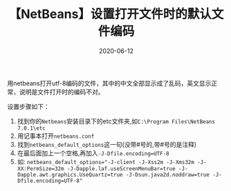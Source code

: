 ﻿---
layout: post
title: 【NetBeans】设置打开文件时的默认文件编码
date: '2020-06-12'
categories: 后端
---

用netbeans打开utf-8编码的文件，其中的中文全部显示成了乱码，英文显示正常，说明是文件打开时的编码不对。

设置步骤如下：

1. 找到你的`Netbeans`安装目录下的etc文件夹,如`C:\Program Files\NetBeans 7.0.1\etc`
2. 用记事本打开`netbeans.conf`
3. 找到`netbeans_default_options`这一句(没带#号的,带#号的是注释)
4. 在最后面加上一个空格,再加入`-J-Dfile.encoding=UTF-8`
5. 如: `netbeans_default_options="-J-client -J-Xss2m -J-Xms32m -J-XX:PermSize=32m -J-Dapple.laf.useScreenMenuBar=true -J-Dapple.awt.graphics.UseQuartz=true -J-Dsun.java2d.noddraw=true -J-Dfile.encoding=UTF-8"`
